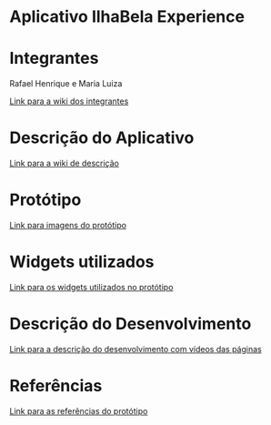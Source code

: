 <h1>Aplicativo IlhaBela Experience</h1>

<h1>Integrantes</h1>
<p>Rafael Henrique e Maria Luiza</p>
<a href="https://github.com/JuS0l/App_IlhaBela/wiki/Integrantes">Link para a wiki dos integrantes</a>

<h1>Descrição do Aplicativo</h1>

<a href="https://github.com/JuS0l/App_IlhaBela/wiki/Descrição-do-Aplicativo">Link para a wiki de descrição</a>

<h1>Protótipo</h1>

<a href="https://github.com/JuS0l/App_IlhaBela/wiki/Protótipo">Link para imagens do protótipo</a>

<h1>Widgets utilizados</h1>

<a href="https://github.com/JuS0l/App_IlhaBela/wiki/Descrição-dos-Widgets-Utilizados">Link para os widgets  utilizados no protótipo</a>

<h1>Descrição do Desenvolvimento </h1>

<a href="https://github.com/JuS0l/App_IlhaBela/wiki/Descri%C3%A7%C3%A3o-do-Desenvolvimento">Link para a descrição do desenvolvimento com vídeos das páginas</a>


<h1>Referências</h1>

<a href="https://github.com/JuS0l/App_IlhaBela/wiki/Refer%C3%AAncias">Link para as referências do protótipo</a>
